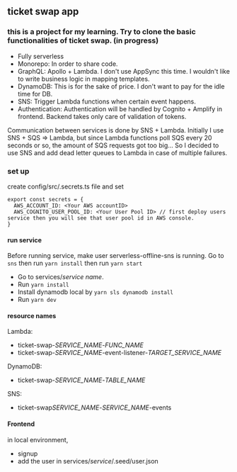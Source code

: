 ## ticket swap app

### this is a project for my learning. Try to clone the basic functionalities of ticket swap. (in progress)

- Fully serverless
- Monorepo: In order to share code.
- GraphQL: Apollo + Lambda. I don't use AppSync this time. I wouldn't like to write business logic in mapping templates.
- DynamoDB: This is for the sake of price. I don't want to pay for the idle time for DB.
- SNS: Trigger Lambda functions when certain event happens.
- Authentication: Authentication will be handled by Cognito + Amplify in frontend. Backend takes only care of validation of tokens.

Communication between services is done by SNS + Lambda. Initially I use SNS + SQS => Lambda, but since Lambda functions poll SQS every 20 seconds or so, the amount of SQS requests got too big... So I decided to use SNS and add dead letter queues to Lambda in case of multiple failures.

### set up

create config/src/.secrets.ts file and set

```
export const secrets = {
  AWS_ACCOUNT_ID: <Your AWS accountID>
  AWS_COGNITO_USER_POOL_ID: <Your User Pool ID> // first deploy users service then you will see that user pool id in AWS console.
}
```

#### run service

Before running service, make user serverless-offline-sns is running. Go to `sns` then run `yarn install` then run `yarn start`

- Go to services/_service name_.
- Run `yarn install`
- Install dynamodb local by `yarn sls dynamodb install`
- Run `yarn dev`

#### resource names

Lambda:

- ticket-swap-_SERVICE_NAME_-_FUNC_NAME_
- ticket-swap-_SERVICE_NAME_-event-listener-_TARGET_SERVICE_NAME_

DynamoDB:

- ticket-swap-_SERVICE_NAME_-_TABLE_NAME_

SNS:

- ticket-swap*SERVICE_NAME*-_SERVICE_NAME_-events

#### Frontend

in local environment,

- signup
- add the user in services/_service_/.seed/user.json
